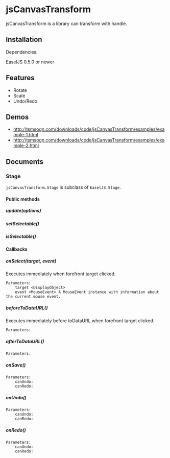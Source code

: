 
# jsCanvasTransform

jsCanvasTransform is a library can transform with handle.

## Installation

Dependencies:

EaselJS 0.5.0 or newer

## Features

- Rotate
- Scale
- Undo/Redo

## Demos

- <http://tsmsogn.com/downloads/code/jsCanvasTransform/examples/example-1.html>
- <http://tsmsogn.com/downloads/code/jsCanvasTransform/examples/example-2.html>

## Documents

### Stage

`jsCanvasTransform.Stage` is subclass of `EaselJS.Stage`.

#### Public methods

##### update(options)

##### setSelectable()

##### isSelectable()

##### 

#### Callbacks

##### onSelect(target, event)

Executes immediately when forefront target clicked.

```
Parameters:
	target <DisplayObject>
	event <MouseEvent> A MouseEvent instance with information about the current mouse event.
```

##### beforeToDataURL()

Executes immediately before toDataURL when forefront target clicked.

```
Parameters:
```

##### afterToDataURL()

```
Parameters:
```

##### onSave()

```
Parameters:
	canUndo:
	canRedo:
```

##### onUndo()

```
Parameters:
	canUndo:
	canRedo:
```

##### onRedo()

```
Parameters:
	canUndo:
	canRedo:
```

